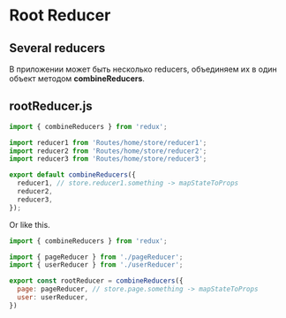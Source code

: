 # Root Reducer

## Several reducers

В приложении может быть несколько reducers, объединяем их в один объект методом **combineReducers**.

## rootReducer.js

```js
import { combineReducers } from 'redux';

import reducer1 from 'Routes/home/store/reducer1';
import reducer2 from 'Routes/home/store/reducer2';
import reducer3 from 'Routes/home/store/reducer3';

export default combineReducers({
  reducer1, // store.reducer1.something -> mapStateToProps
  reducer2,
  reducer3,
});
```

Or like this.

```js
import { combineReducers } from 'redux';

import { pageReducer } from './pageReducer';
import { userReducer } from './userReducer';

export const rootReducer = combineReducers({
  page: pageReducer, // store.page.something -> mapStateToProps
  user: userReducer,
})
```

